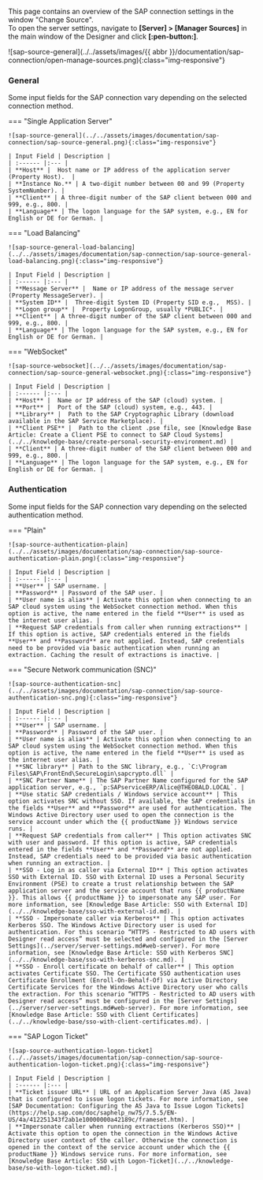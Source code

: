 

This page contains an overview of the SAP connection settings in the window "Change Source".<br>
To open the server settings, navigate to **[Server] > [Manager Sources]** in the main window of the Designer and click **[:pen-button:]**.

![sap-source-general](../../assets/images/{{ abbr }}/documentation/sap-connection/open-manage-sources.png){:class="img-responsive"}

### General


Some input fields for the SAP connection vary depending on the selected connection method. 

=== "Single Application Server"

	![sap-source-general](../../assets/images/documentation/sap-connection/sap-source-general.png){:class="img-responsive"}

	| Input Field | Description |
	| :------ |:--- | 
	| **Host** |  Host name or IP address of the application server (Property Host).  | 
	| **Instance No.** | A two-digit number between 00 and 99 (Property SystemNumber). | 
	| **Client** | A three-digit number of the SAP client between 000 and 999, e.g., 800. | 
	| **Language** | The logon language for the SAP system, e.g., EN for English or DE for German. | 

=== "Load Balancing"

	![sap-source-general-load-balancing](../../assets/images/documentation/sap-connection/sap-source-general-load-balancing.png){:class="img-responsive"}

	| Input Field | Description |
	| :------ |:--- | 
	| **Message Server** |  Name or IP address of the message server (Property MessageServer). | 
	| **System ID** |  Three-digit System ID (Property SID e.g.,  MSS). | 
	| **Logon group** |  Property LogonGroup, usually *PUBLIC*. | 
	| **Client** | A three-digit number of the SAP client between 000 and 999, e.g., 800. | 
	| **Language** | The logon language for the SAP system, e.g., EN for English or DE for German. | 

=== "WebSocket"

	![sap-source-websocket](../../assets/images/documentation/sap-connection/sap-source-general-websocket.png){:class="img-responsive"}

	| Input Field | Description |
	| :------ |:--- | 
	| **Host** |  Name or IP address of the SAP (cloud) system. | 
	| **Port** |  Port of the SAP (cloud) system, e.g., 443. | 
	| **Library** |  Path to the SAP Cryptographic Library (download available in the SAP Service Marketplace). | 
	| **Client PSE** |  Path to the client .pse file, see [Knowledge Base Article: Create a Client PSE to connect to SAP Cloud Systems](../../knowledge-base/create-personal-security-environment.md) | 
	| **Client** | A three-digit number of the SAP client between 000 and 999, e.g., 800. | 
	| **Language** | The logon language for the SAP system, e.g., EN for English or DE for German. | 


### Authentication

Some input fields for the SAP connection vary depending on the selected authentication method. 


=== "Plain"

	![sap-source-authentication-plain](../../assets/images/documentation/sap-connection/sap-source-authentication-plain.png){:class="img-responsive"}

	| Input Field | Description |
	| :------ |:--- | 
	| **User** | SAP username. | 
	| **Password** | Password of the SAP user. | 
	| **User name is alias** | Activate this option when connecting to an SAP cloud system using the WebSocket connection method. When this option is active, the name entered in the field **User** is used as the internet user alias. | 
	| **Request SAP credentials from caller when running extractions** | If this option is active, SAP credentials entered in the fields **User** and **Password** are not applied. Instead, SAP credentials need to be provided via basic authentication when running an extraction. Caching the result of extractions is inactive. | 

=== "Secure Network communication (SNC)"

	![sap-source-authentication-snc](../../assets/images/documentation/sap-connection/sap-source-authentication-snc.png){:class="img-responsive"}

	| Input Field | Description |
	| :------ |:--- | 
	| **User** | SAP username. | 
	| **Password** | Password of the SAP user. | 
	| **User name is alias** | Activate this option when connecting to an SAP cloud system using the WebSocket connection method. When this option is active, the name entered in the field **User** is used as the internet user alias. | 
	| **SNC library** | Path to the SNC library, e.g., `C:\Program Files\SAP\FrontEnd\SecureLogin\sapcrypto.dll` |
	| **SNC Partner Name** | The SAP Partner Name configured for the SAP application server, e.g., `p:SAPserviceERP/Alice@THEOBALD.LOCAL`. |
	| **Use static SAP credentials / Windows service account** | This option activates SNC without SSO. If available, the SAP credentials in the fields **User** and **Password** are used for authentication. The Windows Active Directory user used to open the connection is the service account under which the {{ productName }} Windows service runs. |
	| **Request SAP credentials from caller** | This option activates SNC with user and password. If this option is active, SAP credentials entered in the fields **User** and **Password** are not applied. Instead, SAP credentials need to be provided via basic authentication when running an extraction. |
	| **SSO - Log in as caller via External ID** | This option activates SSO with External ID. SSO with External ID uses a Personal Security Environment (PSE) to create a trust relationship between the SAP application server and the service account that runs {{ productName }}. This allows {{ productName }} to impersonate any SAP user. For more information, see [Knowledge Base Article: SSO with External ID](../../knowledge-base/sso-with-external-id.md). |
	| **SSO - Impersonate caller via Kerberos** | This option activates Kerberos SSO. The Windows Active Directory user is used for authentication. For this scenario “HTTPS - Restricted to AD users with Designer read access” must be selected and configured in the [Server Settings](../server/server-settings.md#web-server). For more information, see [Knowledge Base Article: SSO with Kerberos SNC](../../knowledge-base/sso-with-kerberos-snc.md). |
	| **SSO - Enroll certificate on behalf of caller** | This option activates Certificate SSO. The Certificate SSO authentication uses Certificate Enrollment (Enroll-On-Behalf-Of) via Active Directory Certificate Services for the Windows Active Directory user who calls the extraction. For this scenario “HTTPS - Restricted to AD users with Designer read access” must be configured in the [Server Settings](../server/server-settings.md#web-server). For more information, see [Knowledge Base Article: SSO with Client Certificates](../../knowledge-base/sso-with-client-certificates.md). |

=== "SAP Logon Ticket"

	![sap-source-authentication-logon-ticket](../../assets/images/documentation/sap-connection/sap-source-authentication-logon-ticket.png){:class="img-responsive"}

	| Input Field | Description |
	| :------ |:--- | 
	| **Ticket issuer URL** | URL of an Application Server Java (AS Java) that is configured to issue logon tickets. For more information, see [SAP Documentation: Configuring the AS Java to Issue Logon Tickets](https://help.sap.com/doc/saphelp_nw75/7.5.5/EN-US/4a/412251343f2ab1e10000000a42189c/frameset.htm). | 
	| **Impersonate caller when running extractions (Kerberos SSO)** | Activate this option to open the connection in the Windows Active Directory user context of the caller. Otherwise the connection is opened in the context of the service account under which the {{ productName }} Windows service runs. For more information, see [Knowledge Base Article: SSO with Logon-Ticket](../../knowledge-base/so-with-logon-ticket.md).| 

